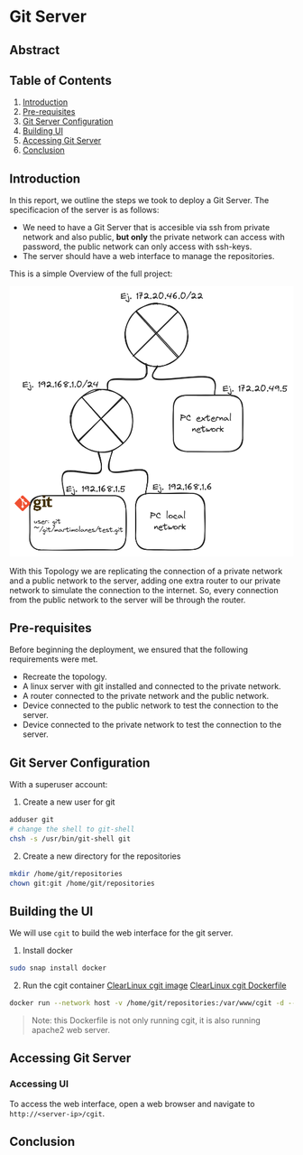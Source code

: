 # Git Server

## Abstract




## Table of Contents

1. [Introduction](#introduction)
2. [Pre-requisites](#pre-requisites)
3. [Git Server Configuration](#git-server-configuration)
4. [Building UI](#building-the-UI)
5. [Accessing Git Server](#accessing-git-server)
6. [Conclusion](#conclusion)

## Introduction

In this report, we outline the steps we took to deploy a Git Server.
The specificacion of the server is as follows:
- We need to have a Git Server that is accesible via ssh from private network and also public, **but only** the private network can access with password, the public network can only access with ssh-keys.
- The server should have a web interface to manage the repositories.

This is a simple Overview of the full project:

![High Level Topology Diagram](./images/git-topology-diagram.png)

With this Topology we are replicating the connection of a private network and a public network to the server, adding one extra router to our 
private network to simulate the connection to the internet. So, every connection from the public network to the server will be through the router.

## Pre-requisites

Before beginning the deployment, we ensured that the following requirements were met.

- Recreate the topology.
- A linux server with git installed and connected to the private network.
- A router connected to the private network and the public network.
- Device connected to the public network to test the connection to the server.
- Device connected to the private network to test the connection to the server.

## Git Server Configuration

With a superuser account:
1. Create a new user for git
```bash
adduser git
# change the shell to git-shell
chsh -s /usr/bin/git-shell git
```

2. Create a new directory for the repositories
```bash
mkdir /home/git/repositories
chown git:git /home/git/repositories
```


## Building the UI

We will use `cgit` to build the web interface for the git server.

1. Install docker
```bash
sudo snap install docker
```

2. Run the cgit container
[ClearLinux cgit image](https://hub.docker.com/r/clearlinux/cgit#!)
[ClearLinux cgit Dockerfile](https://github.com/clearlinux/dockerfiles/blob/master/cgit/Dockerfile)
```bash
docker run --network host -v /home/git/repositories:/var/www/cgit -d --name cgit clearlinux/cgit
```
> Note: this Dockerfile is not only running cgit, it is also running apache2 web server.


## Accessing Git Server


### Accessing UI

To access the web interface, open a web browser and navigate to `http://<server-ip>/cgit`.


## Conclusion


